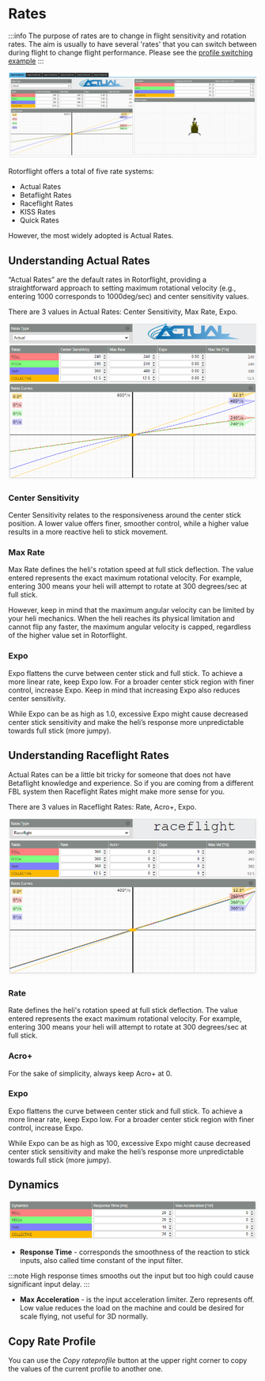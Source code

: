 # Rates
:::info
The purpose of rates are to change in flight sensitivity and rotation rates. The aim is usually to have several 'rates' that you can switch between during flight to change flight performance. Please see the [profile switching example](../setup/Profile-switching-example.md)
:::

![Rates](../img/rates-main.png)

Rotorflight offers a total of five rate systems:

* Actual Rates
* Betaflight Rates
* Raceflight Rates
* KISS Rates
* Quick Rates

However, the most widely adopted is Actual Rates.

## Understanding Actual Rates

“Actual Rates” are the default rates in Rotorflight, providing a straightforward approach to setting maximum rotational velocity (e.g., entering 1000 corresponds to 1000deg/sec) and center sensitivity values.

There are 3 values in Actual Rates: Center Sensitivity, Max Rate, Expo.

![Rates](../img/rates-actual.png)

### Center Sensitivity

Center Sensitivity relates to the responsiveness around the center stick position. A lower value offers finer, smoother control, while a higher value results in a more reactive heli to stick movement.

### Max Rate

Max Rate defines the heli's rotation speed at full stick deflection. The value entered represents the exact maximum rotational velocity. For example, entering 300 means your heli will attempt to rotate at 300 degrees/sec at full stick.

However, keep in mind that the maximum angular velocity can be limited by your heli mechanics. When the heli reaches its physical limitation and cannot flip any faster, the maximum angular velocity is capped, regardless of the higher value set in Rotorflight.

### Expo

Expo flattens the curve between center stick and full stick. To achieve a more linear rate, keep Expo low. For a broader center stick region with finer control, increase Expo. Keep in mind that increasing Expo also reduces center sensitivity. 

While Expo can be as high as 1.0, excessive Expo might cause decreased center stick sensitivity and make the heli’s response more unpredictable towards full stick (more jumpy).

## Understanding Raceflight Rates

Actual Rates can be a little bit tricky for someone that does not have Betaflight knowledge and experience. So if you are coming from a different FBL system then Raceflight Rates might make more sense for you.

There are 3 values in Raceflight Rates: Rate, Acro+, Expo.

![Rates](../img/rates-raceflight.png)

### Rate

Rate defines the heli's rotation speed at full stick deflection. The value entered represents the exact maximum rotational velocity. For example, entering 300 means your heli will attempt to rotate at 300 degrees/sec at full stick.

### Acro+

For the sake of simplicity, always keep Acro+ at 0.

### Expo

Expo flattens the curve between center stick and full stick. To achieve a more linear rate, keep Expo low. For a broader center stick region with finer control, increase Expo.

While Expo can be as high as 100, excessive Expo might cause decreased center stick sensitivity and make the heli’s response more unpredictable towards full stick (more jumpy).

## Dynamics

![Rates](../img/rates-dynamics.png)

* **Response Time** - corresponds the smoothness of the reaction to stick inputs, also called  time constant of the input filter.

:::note
High response times smooths out the input but too high could cause significant input delay.
:::

* **Max Acceleration** - is the input acceleration limiter. Zero represents off. Low value reduces the load on the machine and could be desired for scale flying, not useful for 3D normally.

## Copy Rate Profile

You can use the _Copy rateprofile_ button at the upper right corner to copy the values of the current profile to another one.



